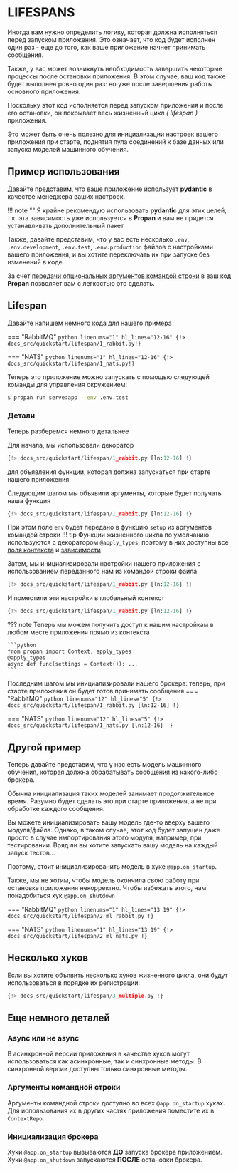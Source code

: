 # LIFESPANS 

Иногда вам нужно определить логику, которая должна исполняться перед запуском приложения.
Это означает, что код будет исполнен один раз - еще до того, как ваше приложение начнет принимать сообщения.

Также, у вас может возникнуть необходимость завершить некоторые процессы после остановки приложения. В этом случае, ваш код также будет выполнен ровно один раз:
но уже после завершения работы основного приложения.

Поскольку этот код исполняется перед запуском приложения и после его остановки, он покрывает весь жизненный цикл *( lifespan )* приложения.

Это может быть очень полезно для инициализации настроек вашего приложения при старте, поднятия пула соединений к базе данных или запуска моделей машинного обучения.


## Пример использования

Давайте представим, что ваше приложение использует **pydantic** в качестве менеджера ваших настроек.

!!! note ""
    Я крайне рекомендую использовать **pydantic** для этих целей, т.к. эта зависимость уже используется в **Propan**
    и вам не придется устанавливать дополнительный пакет

Также, давайте представим, что у вас есть несколько `.env`, `.env.development`, `.env.test`, `.env.production` файлов с настройками вашего приложения,
и вы хотите переключать их при запуске без изменений в коде.

За счет [передачи опциональных аргументов командой строки](/Propan/2_getting_started/2_cli/#_3) в ваш код **Propan** позволяет вам с легкостью это сделать.

## Lifespan

Давайте напишем немного кода для нашего примера

=== "RabbitMQ"
    ```python linenums="1" hl_lines="12-16"
    {!> docs_src/quickstart/lifespan/1_rabbit.py!}
    ```

=== "NATS"
    ```python linenums="1" hl_lines="12-16"
    {!> docs_src/quickstart/lifespan/1_nats.py!}
    ```

Теперь это приложение можно запускать с помощью следующей команды для управления окружением:
```bash
$ propan run serve:app --env .env.test
```

### Детали

Теперь разберемся немного детальнее

Для начала, мы использовали декоратор 
```python linenums="12" hl_lines="1"
{!> docs_src/quickstart/lifespan/1_rabbit.py [ln:12-16] !}
```
для объявления функции, которая должна запускаться при старте нашего приложения

Следующим шагом мы объявили аргументы, которые будет получать наша функция
```python linenums="12" hl_lines="2"
{!> docs_src/quickstart/lifespan/1_rabbit.py [ln:12-16] !}
```
При этом поле `env` будет передано в функцию `setup` из аргументов командой строки
!!! tip
    Функции жизненного цикла по умолчанию используются с декоратором `@apply_types`,
    поэтому в них доступны все [поля контекста](/Propan/2_getting_started/4_dependency/2_context) и [зависимости](/Propan/2_getting_started/4_dependency/1_di-index)

Затем, мы инициализировали настройки нашего приложения с использованием переданного нам из командой строки файла
```python linenums="12" hl_lines="3"
{!> docs_src/quickstart/lifespan/1_rabbit.py [ln:12-16] !}
```

И поместили эти настройки в глобальный контекст
```python linenums="12" hl_lines="4"
{!> docs_src/quickstart/lifespan/1_rabbit.py [ln:12-16] !}
```

??? note
    Теперь мы можем получить доступ к нашим настройкам в любом месте приложения прямо из контекста

    ```python
    from propan import Context, apply_types
    @apply_types
    async def func(settings = Context()): ...
    ```

Последним шагом мы инициализировали нашего брокера: теперь, при старте приложения он будет готов принимать сообщения
=== "RabbitMQ"
    ```python linenums="12" hl_lines="5"
    {!> docs_src/quickstart/lifespan/1_rabbit.py [ln:12-16] !}
    ```

=== "NATS"
    ```python linenums="12" hl_lines="5"
    {!> docs_src/quickstart/lifespan/1_nats.py [ln:12-16] !}
    ```


## Другой пример

Теперь давайте представим, что у нас есть модель машинного обучения, которая должна обрабатывать сообщения из какого-либо брокера.

Обычна инициализация таких моделей занимает продолжительное время. Разумно будет сделать это при старте приложения, а не при обработке каждого сообщения.

Вы можете инициализировать вашу модель где-то вверху вашего модуля/файла. Однако, в таком случае, этот код будет запущен даже просто в случае импортирования
этого модуля, например, при тестировании. Вряд ли вы хотите запускать вашу модель на каждый запуск тестов...

Поэтому, стоит инициализированить модель в хуке `@app.on_startup`.

Также, мы не хотим, чтобы модель окончила свою работу при остановке приложения некорректно. Чтобы избежать этого, нам понадобиться хук `@app.on_shutdown`

=== "RabbitMQ"
    ```python linenums="1" hl_lines="13 19"
    {!> docs_src/quickstart/lifespan/2_ml_rabbit.py !}
    ```

=== "NATS"
    ```python linenums="1" hl_lines="13 19"
    {!> docs_src/quickstart/lifespan/2_ml_nats.py !}
    ```

## Несколько хуков

Если вы хотите объявить несколько хуков жизненного цикла, они будут использоваться в порядке их регистрации:

```python linenums="1" hl_lines="6 10"
{!> docs_src/quickstart/lifespan/3_multiple.py !}
```

## Еще немного деталей

### Async или не async
В асинхронной версии приложения в качестве хуков могут использоваться как асинхронные, так и синхронные методы.
В синхронной версии доступны только синхронные методы.

### Аргументы командной строки
Аргументы командной строки доступно во всех `@app.on_startup` хуках. Для использования их в других частях приложения
поместите их в `ContextRepo`.

### Инициализация брокера
Хуки `@app.on_startup` вызываются **ДО** запуска брокера приложением. Хуки `@app.on_shutdown` запускаются **ПОСЛЕ** остановки брокера.
